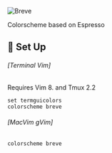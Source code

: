 ![Breve](https://user-images.githubusercontent.com/11221489/46771659-6886bc80-cca9-11e8-89b1-9ade979cd778.png)

Colorscheme based on Espresso


:space_invader: Set Up
------

###### [Terminal Vim]
Requires Vim 8. and Tmux 2.2
```VimL
set termguicolors
colorscheme breve
```

###### [MacVim gVim]
```VimL
colorscheme breve
```
